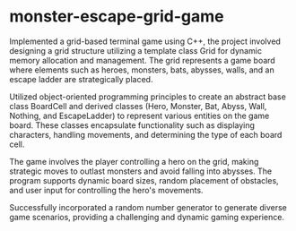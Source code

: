 # monster-escape-grid-game
Implemented a grid-based terminal game using C++, the project involved designing a grid structure utilizing a template class Grid<T> for dynamic memory allocation and management. The grid represents a game board where elements such as heroes, monsters, bats, abysses, walls, and an escape ladder are strategically placed.

Utilized object-oriented programming principles to create an abstract base class BoardCell and derived classes (Hero, Monster, Bat, Abyss, Wall, Nothing, and EscapeLadder) to represent various entities on the game board. These classes encapsulate functionality such as displaying characters, handling movements, and determining the type of each board cell.

The game involves the player controlling a hero on the grid, making strategic moves to outlast monsters and avoid falling into abysses. The program supports dynamic board sizes, random placement of obstacles, and user input for controlling the hero's movements.

Successfully incorporated a random number generator to generate diverse game scenarios, providing a challenging and dynamic gaming experience.
